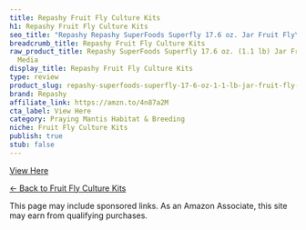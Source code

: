 ```yaml
---
title: Repashy Fruit Fly Culture Kits
h1: Repashy Fruit Fly Culture Kits
seo_title: "Repashy Repashy SuperFoods Superfly 17.6 oz. Jar Fruit Fly\u2026"
breadcrumb_title: Repashy Fruit Fly Culture Kits
raw_product_title: Repashy SuperFoods Superfly 17.6 oz. (1.1 lb) Jar Fruit Fly Culture
  Media
display_title: Repashy Fruit Fly Culture Kits
type: review
product_slug: repashy-superfoods-superfly-17-6-oz-1-1-lb-jar-fruit-fly-culture-media
brand: Repashy
affiliate_link: https://amzn.to/4n87a2M
cta_label: View Here
category: Praying Mantis Habitat & Breeding
niche: Fruit Fly Culture Kits
publish: true
stub: false
---
```


<div
<p><a class="btn" href="https://amzn.to/4n87a2M" target="_blank" rel="nofollow sponsored noopener">View Here</a></p>
<p><a href="/roundups/praying-mantis-habitat-breeding/fruit-fly-culture-kits/">← Back to Fruit Fly Culture Kits</a></p>
<aside class="disclosure">This page may include sponsored links. As an Amazon Associate, this site may earn from qualifying purchases.</aside>
